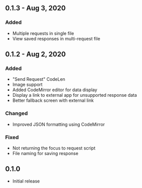 ## 0.1.3 - Aug 3, 2020

### Added
- Multiple requests in single file
- View saved responses in multi-request file

## 0.1.2 - Aug 2, 2020

### Added
- "Send Request" CodeLen
- Image support
- Added CodeMirror editor for data display
- Display a link to external app for unsupported response data
- Better fallback screen with external link
  
### Changed
- Improved JSON formatting using CodeMirror
  
### Fixed
- Not returning the focus to request script
- File naming for saving response

## 0.1.0

- Initial release